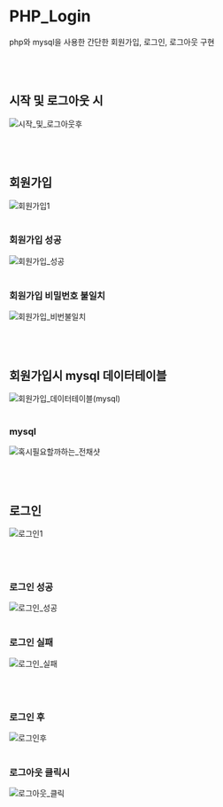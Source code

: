 # PHP_Login
php와 mysql을 사용한 간단한 회원가입, 로그인, 로그아웃 구현
<br/><br/><br/><br/>

## 시작 및 로그아웃 시
![시작_및_로그아웃후](https://github.com/HaruNine/PHP_Login/assets/149753122/8699b67d-7a3c-4db2-b326-94d5e9d7056e)
<br/><br/><br/><br/>

## 회원가입
![회원가입1](https://github.com/HaruNine/PHP_Login/assets/149753122/8e904fd7-53ba-44ea-a5ce-0fbe897ebe2c)
<br/><br/>

### 회원가입 성공
![회원가입_성공](https://github.com/HaruNine/PHP_Login/assets/149753122/b5e5e4b2-3628-49bb-b823-2fbf780d716f)
<br/><br/>

### 회원가입 비밀번호 불일치
![회원가입_비번불일치](https://github.com/HaruNine/PHP_Login/assets/149753122/fca7c550-c7d2-4b35-b5cb-5f312831b4f2)
<br/><br/><br/><br/>

## 회원가입시 mysql 데이터테이블
![회원가입_데이터테이블(mysql)](https://github.com/HaruNine/PHP_Login/assets/149753122/4104a599-ad16-4564-b708-5f89b1a6d160)
<br/><br/>
### mysql
![혹시필요할까하는_전채샷](https://github.com/HaruNine/PHP_Login/assets/149753122/14355ece-7196-43ac-9caf-dd5104580aed)
<br/><br/><br/><br/>

## 로그인
![로그인1](https://github.com/HaruNine/PHP_Login/assets/149753122/afb951ac-0e54-43d8-a5d0-7e6c047785fc)
<br/><br/><br/><br/>

### 로그인 성공
![로그인_성공](https://github.com/HaruNine/PHP_Login/assets/149753122/50333e9b-a7bf-4628-b1e1-26f6d5aa4018)
<br/><br/>

### 로그인 실패
![로그인_실패](https://github.com/HaruNine/PHP_Login/assets/149753122/1126d6e9-8f40-4c54-9353-3b69a7ef584a)
<br/><br/><br/><br/>

### 로그인 후
![로그인후](https://github.com/HaruNine/PHP_Login/assets/149753122/a085b9e6-35b5-4db6-80b8-b00edda68b89)
<br/><br/>

### 로그아웃 클릭시
![로그아웃_클릭](https://github.com/HaruNine/PHP_Login/assets/149753122/eba1806c-e3d5-439f-b6b8-943d02ba8a6a)
<br/><br/><br/><br/>
